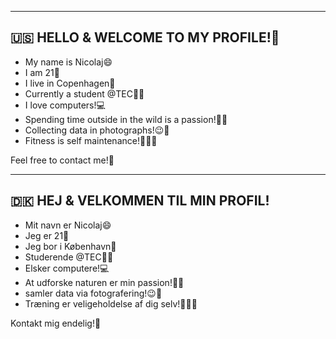 ------------------------------------------------
🇺🇸 HELLO & WELCOME TO MY PROFILE!👋
------------------------------------------------
* My name is Nicolaj😄
* I am 21🎉
* I live in Copenhagen🌇
* Currently a student @TEC👨‍🎓
* I love computers!💻
* Spending time outside in the wild is a passion!🌲🥾
* Collecting data in photographs!😉📸
* Fitness is self maintenance!💪🏃‍♂️

Feel free to contact me!🤝

------------------------------------------------
🇩🇰 HEJ & VELKOMMEN TIL MIN PROFIL!
------------------------------------------------
* Mit navn er Nicolaj😄
* Jeg er 21🎉
* Jeg bor i København🌇
* Studerende @TEC👨‍🎓
* Elsker computere!💻
* At udforske naturen er min passion!🌲🥾
* samler data via fotografering!😉📸
* Træning er veligeholdelse af dig selv!💪🏃‍♂️

Kontakt mig endelig!🤝
